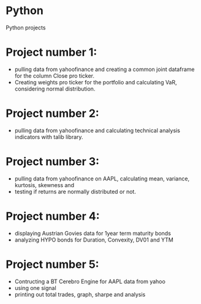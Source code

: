 # Python
Python projects

# Project number 1: 
 - pulling data from yahoofinance and creating a common joint dataframe for the column Close pro ticker.
 - Creating weights pro ticker for the portfolio and calculating VaR, considering normal distribution.

# Project number 2:
- pulling data from yahoofinance and calculating technical analysis indicators with talib library.

# Project number 3:
- pulling data from yahoofinance on AAPL, calculating mean, variance, kurtosis, skewness and 
- testing if returns are normally distributed or not.

# Project number 4:
- displaying Austrian Govies data for 1year term maturity bonds
- analyzing HYPO bonds for Duration, Convexity, DV01 and YTM

# Project number 5:
- Contructing a BT Cerebro Engine for AAPL data from yahoo
- using one signal
- printing out total trades, graph, sharpe and analysis
